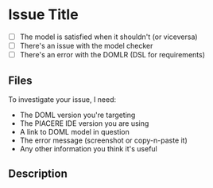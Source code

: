 # Issue Title

- [ ] The model is satisfied when it shouldn't (or viceversa)
- [ ] There's an issue with the model checker
- [ ] There's an error with the DOMLR (DSL for requirements) 

## Files
To investigate your issue, I need:
- The DOML version you're targeting
- The PIACERE IDE version you are using
- A link to DOML model in question
- The error message (screenshot or copy-n-paste it)
- Any other information you think it's useful

## Description
